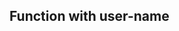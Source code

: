 <!DOCTYPE html>
<html lang="en">
<head>
    <meta charset="UTF-8">
    <meta name="viewport" content="width=device-width, initial-scale=1.0">
    <title>declaring function </title>
    <style>
        .out{color: skyblue; font-weight: bold;}
    </style>
</head>
<body>
    <h2> Function with user-name </h2>
    <p id="demo1" class="out"></p>
    <script>
        let greet= function(){
            return "Hello students, How are you!!!";
        }
        document.getElementById("demo1").innerHTML=greet();
    </script>
</body>
</html>
